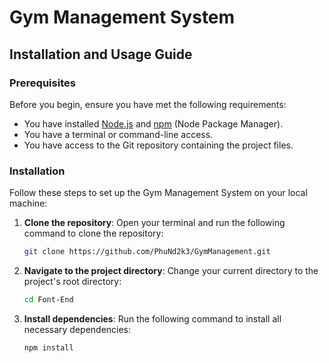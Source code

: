# Gym Management System

## Installation and Usage Guide

### Prerequisites
Before you begin, ensure you have met the following requirements:
- You have installed [Node.js](https://nodejs.org/en/) and [npm](https://www.npmjs.com/) (Node Package Manager).
- You have a terminal or command-line access.
- You have access to the Git repository containing the project files.

### Installation

Follow these steps to set up the Gym Management System on your local machine:

1. **Clone the repository**:
   Open your terminal and run the following command to clone the repository:

   ```bash
   git clone https://github.com/PhuNd2k3/GymManagement.git
   ```

2. **Navigate to the project directory**:
   Change your current directory to the project's root directory:

   ```bash
   cd Font-End
   ```

3. **Install dependencies**:
   Run the following command to install all necessary dependencies:

   ```bash
   npm install
   ```
